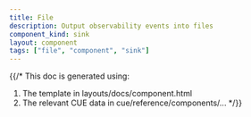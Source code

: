 ```yaml
---
title: File
description: Output observability events into files
component_kind: sink
layout: component
tags: ["file", "component", "sink"]
---
```


{{/*
This doc is generated using:

1. The template in layouts/docs/component.html
2. The relevant CUE data in cue/reference/components/...
*/}}
